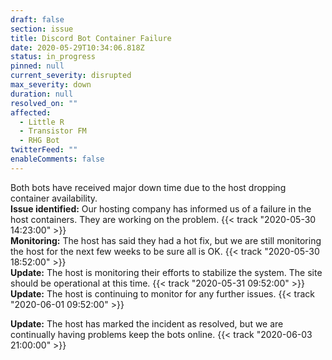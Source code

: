 ```yaml
---
draft: false
section: issue
title: Discord Bot Container Failure
date: 2020-05-29T10:34:06.818Z
status: in_progress
pinned: null
current_severity: disrupted
max_severity: down
duration: null
resolved_on: ""
affected:
  - Little R
  - Transistor FM
  - RHG Bot
twitterFeed: ""
enableComments: false
---
```

Both bots have received major down time due to the host dropping container availability.\
**Issue identified:** Our hosting company has informed us of a failure in the host containers. They are working on the problem.  {{< track "2020-05-30 14:23:00" >}} \
**Monitoring:** The host has said they had a hot fix, but we are still monitoring the host for the next few weeks to be sure all is OK. {{< track "2020-05-30 18:52:00" >}}\
**Update:**  The host is monitoring their efforts to stabilize the system. The site should be operational at this time. {{< track "2020-05-31 09:52:00" >}}\
**Update:**  The host is continuing to monitor for any further issues. {{< track "2020-06-01 09:52:00" >}}

**Update:**  The host has marked the incident as resolved, but we are continually having problems keep the bots online. {{< track "2020-06-03 21:00:00" >}}